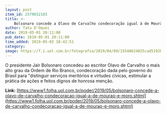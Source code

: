 ```yaml
---
layout: post
item_id: 2579652183
title: >-
    Bolsonaro concede a Olavo de Carvalho condecoração igual à de Mourão e Moro
author: Tatu D'Oquei
date: 2019-05-01 20:11:00
pub_date: 2019-05-01 20:11:00
time_added: 2019-05-02 18:42:51
category: 
image: https://f.i.uol.com.br/fotografia/2019/04/09/15548624825cad5192b774a_1554862482_3x2_rt.jpg
---
```


O presidente Jair Bolsonaro concedeu ao escritor Olavo de Carvalho o mais alto grau da Ordem de Rio Branco, condecoração dada pelo governo do Brasil para "distinguir serviços meritórios e virtudes cívicas, estimular a prática de ações e feitos dignos de honrosa menção.

**Link:** [https://www1.folha.uol.com.br/poder/2019/05/bolsonaro-concede-a-olavo-de-carvalho-condecoracao-igual-a-de-mourao-e-moro.shtml](https://www1.folha.uol.com.br/poder/2019/05/bolsonaro-concede-a-olavo-de-carvalho-condecoracao-igual-a-de-mourao-e-moro.shtml)

